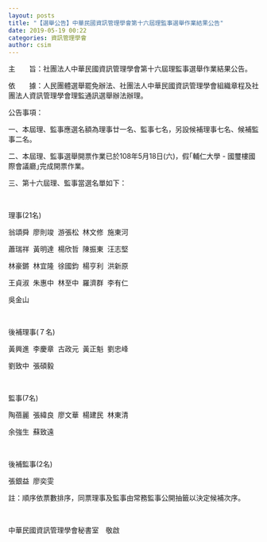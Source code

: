 ```yaml
---
layout: posts
title: "【選舉公告】中華民國資訊管理學會第十六屆理監事選舉作業結果公告"
date: 2019-05-19 00:22
categories: 資訊管理學會
author: csim
---
```


主　　旨：社團法人中華民國資訊管理學會第十六屆理監事選舉作業結果公告。

依　　據：人民團體選舉罷免辦法、社團法人中華民國資訊管理學會組織章程及社團法人資訊管理學會理監通訊選舉辦法辦理。

公告事項：

一、本屆理、監事應選名額為理事廿一名、監事七名，另設候補理事七名、候補監事二名。

二、本屆理、監事選舉開票作業已於108年5月18日(六)，假｢輔仁大學 - 國璽樓國際會議廳｣完成開票作業。

三、第十六屆理、監事當選名單如下：

 

理事(21名)

翁頌舜  廖則竣  游張松  林文修  施東河

蕭瑞祥  黃明達  楊欣哲  陳振東  汪志堅

林豪鏘  林宜隆  徐國鈞  楊亨利  洪新原 

王貞淑  朱惠中  林至中  羅濟群  李有仁

吳金山  

 

後補理事(７名)

黃興進  李慶章  古政元  黃正魁  劉忠峰 

劉致中  張碩毅　

 

監事(7名)

陶蓓麗  張緯良  廖文華  楊建民  林東清 

余強生  蘇致遠 

 

後補監事(2名)

張銀益  廖奕雯

註：順序依票數排序，同票理事及監事由常務監事公開抽籤以決定候補次序。

 

中華民國資訊管理學會秘書室　敬啟
